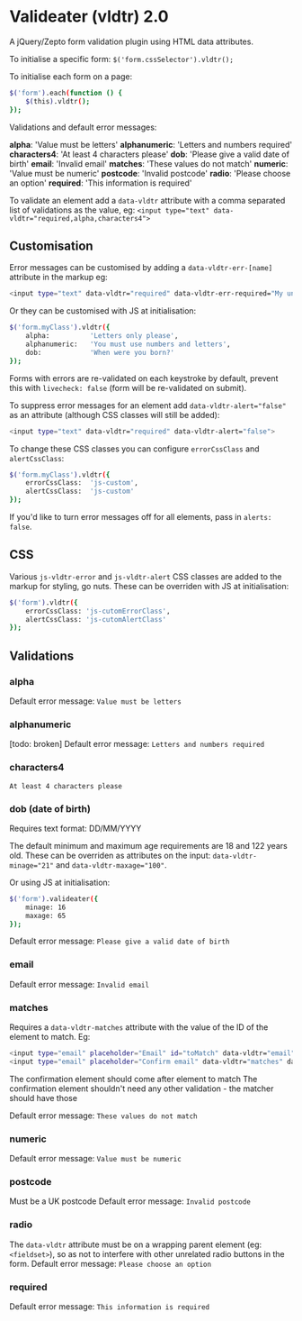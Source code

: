 # Valideater (vldtr) 2.0

A jQuery/Zepto form validation plugin using HTML data attributes.


To initialise a specific form: `$('form.cssSelector').vldtr();`

To initialise each form on a page:
```sh
$('form').each(function () {
	$(this).vldtr();
});
```

Validations and default error messages:

**alpha**:		'Value must be letters'
**alphanumeric**:	'Letters and numbers required'
**characters4**:	'At least 4 characters please'
**dob**:			'Please give a valid date of birth'
**email**:		'Invalid email'
**matches**:		'These values do not match'
**numeric**:		'Value must be numeric'
**postcode**:		'Invalid postcode'
**radio**:		'Please choose an option'
**required**:		'This information is required'


To validate an element add a `data-vldtr` attribute with a comma separated list of validations as the value, eg: `<input type="text" data-vldtr="required,alpha,characters4">`

Customisation
-------------

Error messages can be customised by adding a `data-vldtr-err-[name]` attribute in the markup eg:
```sh
<input type="text" data-vldtr="required" data-vldtr-err-required="My unique error msg">
```

Or they can be customised with JS at initialisation:

```sh
$('form.myClass').vldtr({
	alpha:			'Letters only please',
	alphanumeric:	'You must use numbers and letters',
	dob:			'When were you born?'
});
```

Forms with errors are re-validated on each keystroke by default, prevent this with `livecheck: false` (form will be re-validated on submit).

To suppress error messages for an element add `data-vldtr-alert="false"` as an attribute (although CSS classes will still be added):
```sh
<input type="text" data-vldtr="required" data-vldtr-alert="false">

```

To change these CSS classes you can configure `errorCssClass` and `alertCssClass`:
```sh
$('form.myClass').vldtr({
	errorCssClass:	'js-custom',
	alertCssClass:	'js-custom'
});
```


If you'd like to turn error messages off for all elements, pass in `alerts: false`.



CSS
---

Various `js-vldtr-error` and `js-vldtr-alert` CSS classes are added to the markup for styling, go nuts. These can be overriden with JS at initialisation:
```sh
$('form').vldtr({
	errorCssClass: 'js-cutomErrorClass',
	alertCssClass: 'js-cutomAlertClass'
});
```


Validations
-----------

### alpha
Default error message: `Value must be letters`


### alphanumeric
[todo: broken]
Default error message: `Letters and numbers required`


### characters4
`At least 4 characters please`


### dob (date of birth)
Requires text format: DD/MM/YYYY

The default minimum and maximum age requirements are 18 and 122 years old.
These can be overriden as attributes on the input: `data-vldtr-minage="21"` and `data-vldtr-maxage="100"`.

Or using JS at initialisation:
```sh
$('form').valideater({
	minage: 16
	maxage: 65
});
```

Default error message: `Please give a valid date of birth`


### email
Default error message: `Invalid email`


### matches
Requires a `data-vldtr-matches` attribute with the value of the ID of the element to match. Eg:
```sh
<input type="email" placeholder="Email" id="toMatch" data-vldtr="email">
<input type="email" placeholder="Confirm email" data-vldtr="matches" data-vldtr-matches="toMatch">
```
The confirmation element should come after element to match
The confirmation element shouldn't need any other validation - the matcher should have those

Default error message: `These values do not match`


### numeric
Default error message: `Value must be numeric`


### postcode
Must be a UK postcode
Default error message: `Invalid postcode`


### radio
The `data-vldtr` attribute must be on a wrapping parent element (eg: `<fieldset>`), so as not to interfere with other unrelated radio buttons in the form.
Default error message: `Please choose an option`


### required
Default error message: `This information is required`





